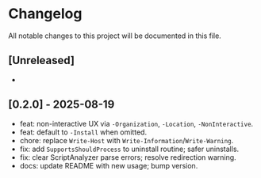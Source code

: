 # Changelog

All notable changes to this project will be documented in this file.

## [Unreleased]
- 

## [0.2.0] - 2025-08-19
- feat: non-interactive UX via `-Organization`, `-Location`, `-NonInteractive`.
- feat: default to `-Install` when omitted.
- chore: replace `Write-Host` with `Write-Information`/`Write-Warning`.
- fix: add `SupportsShouldProcess` to uninstall routine; safer uninstalls.
- fix: clear ScriptAnalyzer parse errors; resolve redirection warning.
- docs: update README with new usage; bump version.

